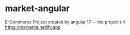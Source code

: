 # market-angular
E-Commerce Project created by angular 17
-- the project url 
https://marketna.netlify.app
